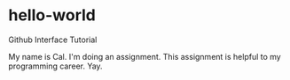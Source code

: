 # hello-world
Github Interface Tutorial

My name is Cal. I'm doing an assignment. This assignment is helpful to my programming career. Yay.
